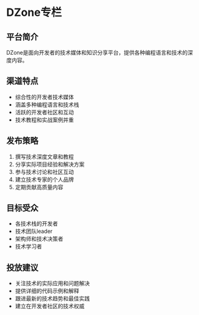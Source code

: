 # DZone专栏

## 平台简介
DZone是面向开发者的技术媒体和知识分享平台，提供各种编程语言和技术的深度内容。

## 渠道特点
- 综合性的开发者技术媒体
- 涵盖多种编程语言和技术栈
- 活跃的开发者社区和互动
- 技术教程和实战案例并重

## 发布策略
1. 撰写技术深度文章和教程
2. 分享实际项目经验和解决方案
3. 参与技术讨论和社区互动
4. 建立技术专家的个人品牌
5. 定期贡献高质量内容

## 目标受众
- 各技术栈的开发者
- 技术团队leader
- 架构师和技术决策者
- 技术学习者

## 投放建议
- 关注技术的实际应用和问题解决
- 提供详细的代码示例和解释
- 跟进最新的技术趋势和最佳实践
- 建立在开发者社区的技术权威